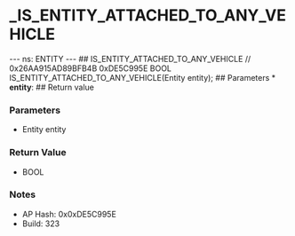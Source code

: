 # _IS_ENTITY_ATTACHED_TO_ANY_VEHICLE

--- ns: ENTITY --- ## IS_ENTITY_ATTACHED_TO_ANY_VEHICLE  // 0x26AA915AD89BFB4B 0xDE5C995E BOOL IS_ENTITY_ATTACHED_TO_ANY_VEHICLE(Entity entity);   ## Parameters * **entity**:  ## Return value

### Parameters
* Entity entity

### Return Value
* BOOL

### Notes
* AP Hash: 0x0xDE5C995E
* Build: 323

